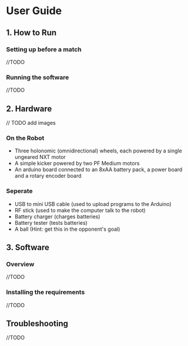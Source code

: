 # User Guide

## 1. How to Run

### Setting up before a match

//TODO

### Running the software

//TODO


## 2. Hardware

// TODO add images

### On the Robot

- Three holonomic (omnidirectional) wheels, each powered by a single ungeared NXT motor
- A simple kicker powered by two PF Medium motors
- An arduino board connected to an 8xAA battery pack, a power board and a rotary encoder board

### Seperate

- USB to mini USB cable (used to upload programs to the Arduino)
- RF stick (used to make the computer talk to the robot)
- Battery charger (charges batteries)
- Battery tester (tests batteries)
- A ball (Hint: get this in the opponent's goal)

## 3. Software

### Overview

//TODO

### Installing the requirements

//TODO

## Troubleshooting

//TODO
